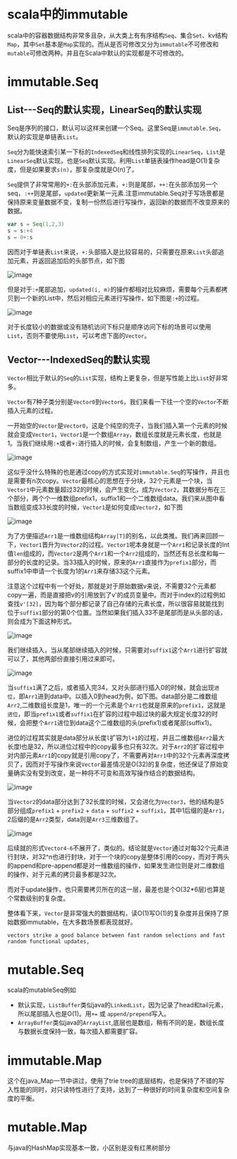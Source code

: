 # scala中的immutable
scala中的容器数据结构非常多且杂，从大类上有有序结构`Seq`、集合`Set`、kv结构`Map`，其中`Set`基本是`Map`实现的。而从是否可修改又分为`immutable`不可修改和`mutable`可修改两种。并且在Scala中默认的实现都是不可修改的。

# immutable.Seq
## List---Seq的默认实现，LinearSeq的默认实现
Seq是序列的接口，默认可以这样来创建一个Seq。这里Seq是`immutable.Seq`，默认的实现是单链表`List`。

`Seq`分为能快速索引某一下标的`IndexedSeq`和线性排列实现的`LinearSeq`，`List`是`LinearSeq`默认实现，也是`Seq`默认实现。利用`List`单链表操作head是O(1)复杂度，但是如果要求`s(n)`，那复杂度就是O(n)了。

`Seq`提供了非常常用的`+:`在头部添加元素，`+:`则是尾部，`++:`在头部添加另一个seq，`:++`则是尾部，`updated`更新某一元素.注意immutable.Seq对于写场景都是保持原来变量数据不变，复制一份然后进行写操作，返回新的数据而不改变原来的数据。
```scala
var s = Seq(1,2,3)
s = s:+4
s = 0+:s
```

因而对于单链表`List`来说，`+:`头部插入是比较容易的，只需要在原来`List`头部追加元素，并返回追加后的头部节点，如下图

![image](https://i.imgur.com/nbVmT5Y.png)

但是对于`:+`尾部追加，`updated(i, m)`的操作都相对比较麻烦，需要每个元素都拷贝到一个新的List中，然后对相应元素进行写操作，如下图是`:+`的过程。

![image](https://i.imgur.com/octGPqJ.png)

对于长度较小的数据或没有随机访问下标只是顺序访问下标的场景可以使用`List`，否则不要使用`List`，可以考虑下面的`Vector`。

## Vector---IndexedSeq的默认实现
`Vector`相比于默认的`Seq`的`List`实现，结构上更复杂，但是写性能上比`List`好非常多。

`Vector`有7种子类分别是`Vector0`到`Vector6`，我们来看一下往一个空的`Vector`不断插入元素的过程。

一开始空的`Vector`是`Vector0`，这是个纯空的壳子，当我们插入第一个元素的时候就会变成`Vector1`，`Vector1`是一个数组`Array`，数组长度就是元素长度，也就是1。当我们继续用`:+`或者`+:`进行插入的时候，会复制数组，产生一个新的数组。

![image](https://i.imgur.com/2mz4Ian.png)

这似乎没什么特殊的也是通过copy的方式实现对`immutable.Seq`的写操作，并且也是需要有n次copy。`Vector`最核心的思想在于分块，32个元素是一个块，当`Vector1`中元素数量超过32的时候，会产生变化，成为`Vector2`，其数据分布在三个部分，两个个一维数组prefix1，suffix1和一个二维数组data。我们来从图中看当数组变成33长度的时候，`Vector1`是如何变成`Vector2`，如下图

![image](https://i.imgur.com/JY3M1ea.png)

为了方便描述`Arr1`是一维数组结构`Array[T]`的别名，以此类推。我们再来回顾一下，`Vector1`晋升为`Vector2`的过程。`Vector1`呢本身就是一个`Arr1`和记录长度的Int值`len`组成的，而`Vector2`是两个`Arr1`和一个`Arr2`组成的，当然还有总长度和每一部分的长度的记录。当33插入的时候，原来的`Arr1`直接作为`prefix1`部分，而suffix1中申请一个长度为1的`Arr1`来存储33这个元素。

注意这个过程中有一个好处，那就是对于原始数据v来说，不需要32个元素都copy一遍，而是直接把v的引用放到了v'的成员变量中。而对于index的过程例如查找`v'[32]`，因为每个部分都记录了自己存储的元素长度，所以很容易就能找到位于`suffix1`部分的第0个位置。当然如果我们插入33不是尾部而是从头部的话，则会成为下面这种形式。

![image](https://i.imgur.com/SVqoan7.png)

我们继续插入，当从尾部继续插入的时候，只需要对`suffix1`这个`Arr1`进行扩容就可以了，其他两部份直接引用过来即可。

![image](https://i.imgur.com/ZSipzrL.png)

当`suffix1`满了之后，或者插入完34，又对头部进行插入0的时候，就会出现`进位`，即`Arr1`进到data中。以插入0到head为例，如下图。data部分是二维数组`Arr2`,二维数组长度是1，唯一的一个元素是个`Arr1`也就是原来的`prefix1`，这就是`进位`，即当`prefix1`或者`suffix1`在扩容的过程中超过块的最大规定长度32的时候，会把整个`Arr1`进位到data这个二维数组的头(prefix1)或者尾部(suffix1)。

进位的过程其实就是data部分从长度`l`扩容为`l+1`的过程，并且二维数组`Arr2`最大长度l也是32，所以进位过程中的copy最多也只有32次。对于`Arr2`的扩容过程中对内部元素`Arr1`的copy就是引用copy了，不需要再对`Arr1`中的32个元素再深度拷贝了，因而对于写操作来说`Vector`最差情况是O(32)的复杂度，他还保证了原始变量确实没有受到改变，是一种将不可变和高效写操作结合的数据结构。

![image](https://i.imgur.com/rD5bPZf.png)

当`Vector2`的data部分达到了32长度的时候，又会进化为`Vector3`，他的结构是5部分组成`prefix1` + `prefix2` + `data` + `suffix2` + `suffix1`，其中1后缀的是`Arr1`，2后缀的是`Arr2`类型，data则是`Arr3`三维数组了。

![image](https://i.imgur.com/YOlQLaJ.png)

后续就的形式`Vector4-6`不展开了，类似的。结论就是`Vector`通过对每32个元素进行封块，对32^n也进行封块，对于一个块的copy是整体引用的copy，而对于两头的append和pre-append都是对一维数组的操作，如果发生进位则是对二维数组的操作，对于元素的拷贝最多都是32次。

而对于update操作，也只需要拷贝所在的这一层，最差也是个O(32*6层)也算是个常数级别的复杂度。

整体看下来，`Vector`是非常强大的数据结构，读O(1)写O(1)的复杂度并且保持了原始数据immutable，在大多数场景都表现就好。

```
vectors strike a good balance between fast random selections and fast random functional updates,
```

# mutable.Seq
scala的mutableSeq例如
- 默认实现，`ListBuffer`类似java的`LinkedList`，因为记录了head和tail元素，所以尾部插入也是O(1)。用`+=` 或 `append/prepend`写入。
- `ArrayBuffer`类似java的`ArrayList`,底层也是数组，稍有不同的是，数组长度与数据长度保持一致，每次插入都需要扩容。

# immutable.Map
这个在java_Map一节中讲过，使用了trie tree的底层结构，也是保持了不错的写入性能的同时，对只读特性进行了支持，达到了一种很好的时间复杂度和空间复杂度的平衡。

# mutable.Map
与java的HashMap实现基本一致，小区别是没有红黑树部分